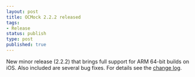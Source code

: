 ```yaml
---
layout: post
title: OCMock 2.2.2 released
tags:
- Release
status: publish
type: post
published: true
---
```

New minor release (2.2.2) that brings full support for ARM 64-bit builds on iOS. Also included are several bug fixes. For details see the [change log](https://raw.github.com/erikdoe/ocmock/master/Source/Changes.txt).

